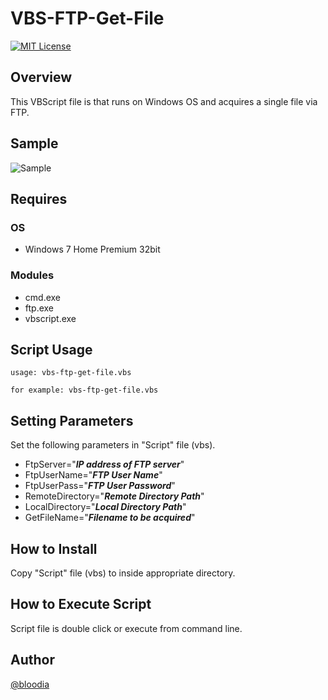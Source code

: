 # VBS-FTP-Get-File
[![MIT License](http://img.shields.io/badge/license-MIT-blue.svg?style=flat)](https://github.com/bloodia/VBS-FTP-Get-File/blob/master/LICENSE)

## Overview
This VBScript file is that runs on Windows OS and acquires a single file via FTP.  

## Sample
![Sample](https://www.bloodia.net/wp-content/uploads/github/vbs-ftp-get-file.jpg)

## Requires
### OS
- Windows 7 Home Premium 32bit

### Modules
- cmd.exe
- ftp.exe
- vbscript.exe

## Script Usage
```
usage: vbs-ftp-get-file.vbs

for example: vbs-ftp-get-file.vbs
```

## Setting Parameters
Set the following parameters in "Script" file (vbs).  
- FtpServer="***IP address of FTP server***"  
- FtpUserName="***FTP User Name***"  
- FtpUserPass="***FTP User Password***"  
- RemoteDirectory="***Remote Directory Path***"  
- LocalDirectory="***Local Directory Path***"  
- GetFileName="***Filename to be acquired***"  

## How to Install
Copy "Script" file (vbs) to inside appropriate directory.  

## How to Execute Script
Script file is double click or execute from command line.

## Author
[@bloodia](https://twitter.com/bloodiadotnet)
